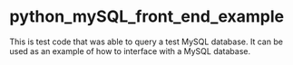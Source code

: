 # python_mySQL_front_end_example

This is test code that was able to query a test MySQL database.
It can be used as an example of how to interface with a MySQL database.
